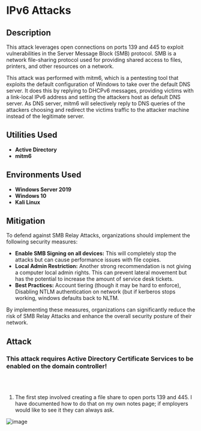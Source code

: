 <h1>IPv6 Attacks</h1>

<h2>Description</h2>
<p>This attack leverages open connections on ports 139 and 445 to exploit vulnerabilities in the Server Message Block (SMB) protocol. SMB is a network file-sharing protocol used for providing shared access to files, printers, and other resources on a network.</p>

<p>This attack was performed with mitm6, which is a pentesting tool that exploits the default configuration of Windows to take over the default DNS server. It does this by replying to DHCPv6 messages, providing victims with a link-local IPv6 address and setting the attackers host as default DNS server. As DNS server, mitm6 will selectively reply to DNS queries of the attackers choosing and redirect the victims traffic to the attacker machine instead of the legitimate server. </p>



<p align="center">
<h2>Utilities Used</h2>

- <b>Active Directory</b>
- <b>mitm6</b>


<h2>Environments Used </h2>

- <b>Windows Server 2019</b>
- <b>Windows 10</b>
- <b>Kali Linux</b>

<h2>Mitigation</h2>
<p>To defend against SMB Relay Attacks, organizations should implement the following security measures:</p>
<ul>
   <li><strong>Enable SMB Signing on all devices:</strong> This will completely stop the attacks but can cause performance issues with file copies.</li>
   <li><strong>Local Admin Restriction:</strong> Another strong recommendation is not giving a computer local admin rights. This can prevent lateral movement but has the potential to increase the amount of service desk tickets.</li>
   <li><strong>Best Practices:</strong> Account tiering (though it may be hard to enforce), Disabling NTLM authentication on network (but if kerberos stops working, windows defaults back to NLTM.</li>

</ul>

<p>By implementing these measures, organizations can significantly reduce the risk of SMB Relay Attacks and enhance the overall security posture of their network.</p>

</b>

<h2>Attack</h2>

### This attack requires Active Directory Certificate Services to be enabled on the domain controller!

<br />
<br />

1. The first step involved creating a file share to open ports 139 and 445. I have documented how to do that on my own notes page; if employers would like to see it they can always ask.<br />

![image](https://github.com/AlexanderStroer/Cybersecurity-Homelab/assets/122342684/e37fd2ea-ec8e-4a0f-8957-91ac7452fa58)



</p>

<!--
 ```diff
- text in red
+ text in green
! text in orange
# text in gray
@@ text in purple (and bold)@@
```
--!>


